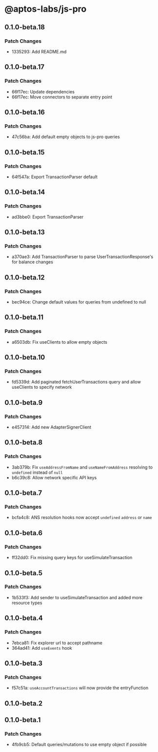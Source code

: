 # @aptos-labs/js-pro

## 0.1.0-beta.18

### Patch Changes

- 1335293: Add README.md

## 0.1.0-beta.17

### Patch Changes

- 66f17ec: Update dependencies
- 66f17ec: Move connectors to separate entry point

## 0.1.0-beta.16

### Patch Changes

- 47c56ba: Add default empty objects to js-pro queries

## 0.1.0-beta.15

### Patch Changes

- 64f547a: Export TransactionParser default

## 0.1.0-beta.14

### Patch Changes

- ad3bbe0: Export TransactionParser

## 0.1.0-beta.13

### Patch Changes

- a370ae3: Add TransactionParser to parse UserTransactionResponse's for balance changes

## 0.1.0-beta.12

### Patch Changes

- bec94ce: Change default values for queries from undefined to null

## 0.1.0-beta.11

### Patch Changes

- a6503db: Fix useClients to allow empty objects

## 0.1.0-beta.10

### Patch Changes

- fd5339d: Add paginated fetchUserTransactions query and allow useClients to specify network

## 0.1.0-beta.9

### Patch Changes

- e457314: Add new AdapterSignerClient

## 0.1.0-beta.8

### Patch Changes

- 3ab379b: Fix `useAddressFromName` and `useNameFromAddress` resolving to `undefined` instead of `null`
- b6c39c8: Allow network specific API keys

## 0.1.0-beta.7

### Patch Changes

- bcfa4c8: ANS resolution hooks now accept `undefined` `address` or `name`

## 0.1.0-beta.6

### Patch Changes

- ff32dd0: Fix missing query keys for useSimulateTransaction

## 0.1.0-beta.5

### Patch Changes

- 1b533f3: Add sender to useSimulateTransaction and added more resource types

## 0.1.0-beta.4

### Patch Changes

- 7ebca81: Fix explorer url to accept pathname
- 364ad41: Add `useEvents` hook

## 0.1.0-beta.3

### Patch Changes

- f57c51a: `useAccountTransactions` will now provide the entryFunction

## 0.1.0-beta.2

## 0.1.0-beta.1

### Patch Changes

- 4fb9cb5: Default queries/mutations to use empty object if possible
